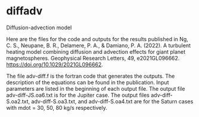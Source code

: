 # diffadv
Diffusion-advection model

Here are the files for the code and outputs for the results published in Ng, C. S., Neupane, B. R., Delamere, P.
A., & Damiano, P. A. (2022). A turbulent
heating model combining diffusion
and advection effects for giant planet
magnetospheres. Geophysical Research
Letters, 49, e2021GL096662. https://doi.org/10.1029/2021GL096662.

The file adv-diff.f is the fortran code that generates the outputs. The description of the equations can be found in the publication.
Input parameters are listed in the beginning of each output file. 
The output file adv-diff-JS.oa6.txt is for the Jupiter case.
The output files adv-diff-S.oa2.txt, adv-diff-S.oa3.txt, and adv-diff-S.oa4.txt are for the Saturn cases with mdot = 30, 50, 80 kg/s respectively.
